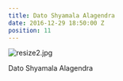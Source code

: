```yaml
---
title: Dato Shyamala Alagendra
date: 2016-12-29 18:50:00 Z
position: 11
---
```


![resize2.jpg](/uploads/resize2.jpg)

Dato Shyamala Alagendra